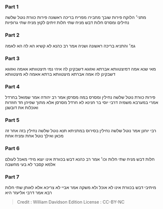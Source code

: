 
### Part 1
מתני׳ הלוקח פירות שובך מחבירו מפריח בריכה ראשונה פירות כוורת נוטל שלשה נחילים ומסרס חלות דבש מניח שתי חלות זיתים לקוץ מניח שתי גרופיות

### Part 2
גמ׳ והתניא בריכה ראשונה ושניה אמר רב כהנא לא קשיא הא לה הא לאמה

### Part 3
מאי שנא אמה דמיצטוותא אברתא ואזוגא דשבקינן לה איהי נמי תיצטוותא אאמה ואזוגא דשבקינן לה אמה אברתא מיצטוותא ברתא אאמה לא מיצטוותא

### Part 4
פירות כוורת נוטל שלשה נחילין ומסרס במה מסרסן אמר רב יהודה אמר שמואל בחרדל אמרי במערבא משמיה דרבי יוסי בר חנינא לא חרדל מסרסן אלא מתוך שפיהן חד חוזרות ואוכלות את דובשנן

### Part 5
רבי יוחנן אמר נוטל שלשה נחילין בסירוס במתניתא תנא נוטל שלשה נחילין בזה אחר זה מכאן ואילך נוטל אחת ומניח אחת

### Part 6
חלות דבש מניח שתי חלות וכו׳ אמר רב כהנא דבש בכוורת אינו יוצא מידי מאכל לעולם אלמא קסבר לא בעי מחשבה

### Part 7
מיתיבי דבש בכוורת אינו לא אוכל ולא משקה אמר אביי לא צריכא אלא לאותן שתי חלות רבא אמר דרבי אליעזר היא

>Credit : William Davidson Edition
>License : CC-BY-NC